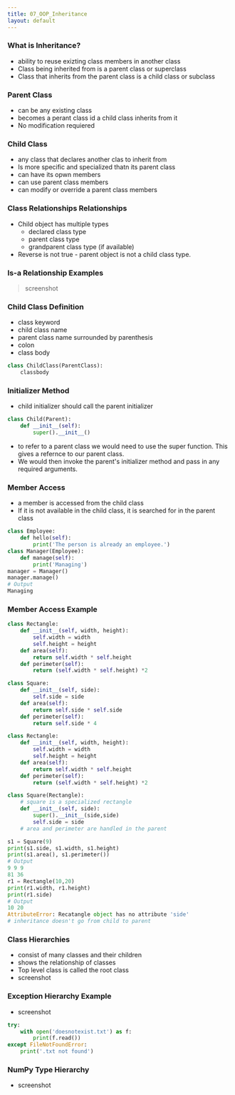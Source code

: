 ```yaml
---
title: 07_OOP_Inheritance
layout: default
---
```


### What is Inheritance?

- ability to reuse exizting class members in another class
- Class being inherited from is a parent class or superclass
- Class that inherits from the parent class is a child class or subclass

### Parent Class

- can be any existing class
- becomes a perant class id a child class inherits from it
- No modification requiered 

### Child Class

- any class that declares another clas to inherit from
- Is more specific and specialized thatn its parent class
- can have its opwn members
- can use parent class members
- can modify or override a parent class members  

### Class Relationships Relationships

- Child object has multiple types
  - declared class type
  - parent class type
  - grandparent class type (if available)
- Reverse is not true - parent object is not a child class type.
  
### Is-a Relationship Examples

> screenshot

### Child Class Definition

* class keyword
* child class name
* parent class name surrounded by parenthesis
* colon
* class body
  
```python
class ChildClass(ParentClass):
    classbody
```

### Initializer Method

- child initializer should call the parent initializer
```python
class Child(Parent):
    def __init__(self):
        super().__init__()
```

- to refer to a parent class we would need to use the super function. This gives a refernce to our parent class. 
- We would then invoke the parent's initializer method and pass in any required arguments.
  
### Member Access

- a member is accessed from the child class
- If it is not available in the child class, it is searched for in the parent class

```python
class Employee:
    def hello(self):
        print('The person is already an employee.')
class Manager(Employee):
    def manage(self):
        print('Managing')
manager = Manager()
manager.manage()
# Output
Managing
```

### Member Access Example

```python
class Rectangle:
    def __init__(self, width, height):
        self.width = width
        self.height = height
    def area(self):
        return self.width * self.height
    def perimeter(self):
        return (self.width * self.height) *2

class Square:
    def __init__(self, side):
        self.side = side
    def area(self):
        return self.side * self.side    
    def perimeter(self):
        return self.side * 4
```

```python
class Rectangle:
    def __init__(self, width, height):
        self.width = width
        self.height = height
    def area(self):
        return self.width * self.height
    def perimeter(self):
        return (self.width * self.height) *2

class Square(Rectangle):
    # square is a specialized rectangle
    def __init__(self, side):
        super().__init__(side,side)
        self.side = side
    # area and perimeter are handled in the parent

s1 = Square(9)
print(s1.side, s1.width, s1.height)
print(s1.area(), s1.perimeter())
# Output
9 9 9 
81 36
r1 = Rectangle(10,20)
print(r1.width, r1.height)
print(r1.side)
# Output
10 20
AttributeError: Recatangle object has no attribute 'side'
# inheritance doesn't go from child to parent
```

### Class Hierarchies

- consist of many classes and their children
- shows the relationship of classes
- Top level class is called the root class
- screenshot

### Exception Hierarchy Example

- screenshot

```python
try:
    with open('doesnotexist.txt') as f:
        print(f.read())
except FileNotFoundError:
    print('.txt not found')

```

### NumPy Type Hierarchy

- screenshot

